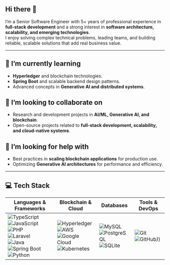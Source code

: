 ## Hi there 👋

I’m a Senior Software Engineer with 5+ years of professional experience in **full-stack development** and a strong interest in **software architecture, scalability, and emerging technologies**.  
I enjoy solving complex technical problems, leading teams, and building reliable, scalable solutions that add real business value.  

---

## 🌱 I’m currently learning
- **Hyperledger** and blockchain technologies.  
- **Spring Boot** and scalable backend design patterns.  
- Advanced concepts in **Generative AI and distributed systems**.  

## 👯 I’m looking to collaborate on
- Research and development projects in **AI/ML, Generative AI, and blockchain**.  
- Open-source projects related to **full-stack development, scalability, and cloud-native systems**.  

## 🤔 I’m looking for help with
- Best practices in **scaling blockchain applications** for production use.  
- Optimizing **Generative AI architectures** for performance and efficiency.  

---

## 💻 Tech Stack  

| Languages & Frameworks | Blockchain & Cloud | Databases | Tools & DevOps |
|------------------------|--------------------|-----------|----------------|
| ![TypeScript](https://img.shields.io/badge/TypeScript-3178C6?style=for-the-badge&logo=typescript&logoColor=white) <br> ![JavaScript](https://img.shields.io/badge/JavaScript-F7DF1E?style=for-the-badge&logo=javascript&logoColor=black) <br> ![PHP](https://img.shields.io/badge/PHP-777BB4?style=for-the-badge&logo=php&logoColor=white) <br> ![Laravel](https://img.shields.io/badge/Laravel-FF2D20?style=for-the-badge&logo=laravel&logoColor=white) <br> ![Java](https://img.shields.io/badge/Java-007396?style=for-the-badge&logo=openjdk&logoColor=white) <br> ![Spring Boot](https://img.shields.io/badge/Spring_Boot-6DB33F?style=for-the-badge&logo=springboot&logoColor=white) <br> ![Python](https://img.shields.io/badge/Python-3776AB?style=for-the-badge&logo=python&logoColor=white) | ![Hyperledger](https://img.shields.io/badge/Hyperledger-2F3134?style=for-the-badge&logo=hyperledger&logoColor=white) <br> ![AWS](https://img.shields.io/badge/AWS-232F3E?style=for-the-badge&logo=amazon-aws&logoColor=white) <br> ![Google Cloud](https://img.shields.io/badge/Google_Cloud-4285F4?style=for-the-badge&logo=googlecloud&logoColor=white) <br> ![Kubernetes](https://img.shields.io/badge/Kubernetes-326CE5?style=for-the-badge&logo=kubernetes&logoColor=white) | ![MySQL](https://img.shields.io/badge/MySQL-4479A1?style=for-the-badge&logo=mysql&logoColor=white) <br> ![PostgreSQL](https://img.shields.io/badge/PostgreSQL-336791?style=for-the-badge&logo=postgresql&logoColor=white) <br> ![SQLite](https://img.shields.io/badge/SQLite-003B57?style=for-the-badge&logo=sqlite&logoColor=white) | ![Git](https://img.shields.io/badge/Git-F05032?style=for-the-badge&logo=git&logoColor=white) <br> ![GitHub](https://img.shields.io/badge/GitHub-181717?style=for-the-badge&log)_)_)
